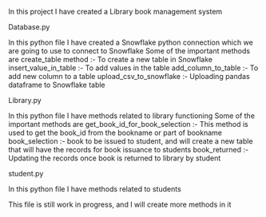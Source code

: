 In this project I have created a Library book management system

Database.py 

In this python file I have created a Snowflake python connection which we are going to use to connect to Snowflake
Some of the important methods are
create_table method :- To create a new table in Snowflake
insert_value_in_table :- To add values in the table
add_column_to_table :- To add new column to a table
upload_csv_to_snowflake :- Uploading pandas dataframe to Snowflake table


Library.py

In this python file I have methods related to library functioning
Some of the important methods are
get_book_id_for_book_selection :- This method is used to get the book_id from the bookname or part of bookname
book_selection :- book to be issued to student, and will create a new table that will have the records for book issuance to students
book_returned :- Updating the records once book is returned to library by student


student.py

In this python file I have methods related to students 

This file is still work in progress, and I will create more methods in it